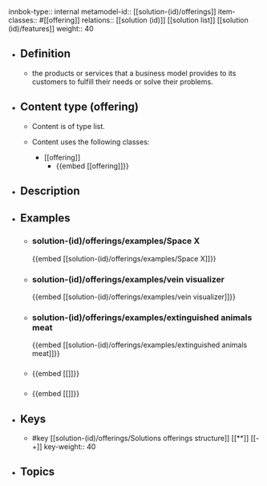 innbok-type:: internal
metamodel-id:: [[solution-(id)/offerings]]
item-classes:: #[[offering]]
relations:: [[solution (id)]] [[solution list]] [[solution (id)/features]]
weight:: 40

- ## Definition
  - the products or services that a business model provides to its customers to fulfill their needs or solve their problems.
- ## Content type (offering)
  - Content is of type list.
  
  - Content uses the following classes:
    - [[offering]]
      - {{embed [[offering]]}}
  
- ## Description
- ## Examples
  - ### solution-(id)/offerings/examples/Space X
    {{embed [[solution-(id)/offerings/examples/Space X]]}}
  - ### solution-(id)/offerings/examples/vein visualizer
    {{embed [[solution-(id)/offerings/examples/vein visualizer]]}}
  - ### solution-(id)/offerings/examples/extinguished animals meat
    {{embed [[solution-(id)/offerings/examples/extinguished animals meat]]}}
  - ### 
    {{embed [[]]}}
  - ### 
    {{embed [[]]}}
  
- ## Keys
  - #key [[solution-(id)/offerings/Solutions offerings structure]] [[**]] [[-+]]
    key-weight:: 40
- ## Topics
  

